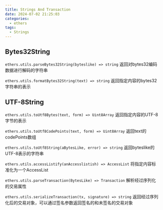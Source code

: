 ```yaml
---
title: Strings And Transaction
date: 2024-07-02 21:25:03
categories:
  - ethers
tags:
  - Strings
---
```


## Bytes32String

`ethers.utils.parseBytes32String(byteslike) => string`
返回对bytes32编码数据进行解码的字符串

`ethers.utils.formatBytes32String(text) => string`
返回指定内容的bytes32字符串的表示

## UTF-8String

`ethers.utils.toUtf8Bytes(text, form) => Uint8Array`
返回指定内容的UTF-8字节的表示

`ethers.utils.toUtf8CodePoints(text, form) => Uint8Array`
返回text的codePoints数组

`ethers.utils.toUtf8String(aBytesLike, error) => string`
返回byteslike的UTF-8表示的字符串

`ethers.utils.accessListify(anAccesslistish) => AccessList`
将指定内容标准化为一个AccessList

`ethers.utils.parseTransaction(BytesLike) => Transaction`
解析经过序列化的交易属性

`ethers.utils.serializeTransaction(tx, signature) => string`
返回经过序列化后的交易对象，可以通过签名参数返回签名的和未签名的交易对象



